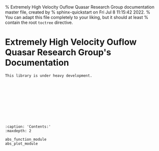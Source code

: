 % Extremely High Velocity Ouflow Quasar Research Group documentation master file, created by
% sphinx-quickstart on Fri Jul  8 11:15:42 2022.
% You can adapt this file completely to your liking, but it should at least
% contain the root `toctree` directive.

# Extremely High Velocity Ouflow Quasar Research Group's Documentation

```{warning}
This library is under heavy development.
```

```{include} ../../README.md
```

```{include} ../../NORMALIZATION/README.md
```

```{include} ../../ABSORPTION/README.md
```

```{include} ../../DR16Q_EHVO/README.md
```

```{include} ../../DATA/README.md
```

```{include} ../../CROSS_CORRELATION/README.md
```

```{include} ../../REDSHIFT/README.md
```

```{include} ../../VARIABILITY/README.md
```

```{include} ../../PRESENTATION_PLOTS/README.md
```

```{include} ../../DR9Q_EHVO/README.md
```

```{toctree}
:caption: 'Contents:'
:maxdepth: 2

abs_function_module
abs_plot_module
```

